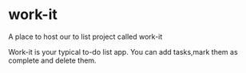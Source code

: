 # work-it
A place to host our to list project called work-it

Work-it is your typical to-do list app.
You can add tasks,mark them as complete and delete them.
